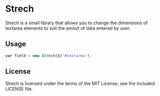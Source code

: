 # Strech

Strech is a small library that allows you to change the dimensions of textarea elements to suit the amout of data entered by user.

## Usage

```javascript
var field = new Strech($('#textarea');
```

## License

Strech is licensed under the terms of the MIT License, see the included LICENSE file.
